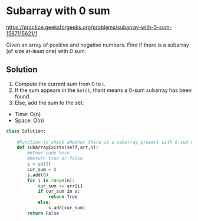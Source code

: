 # Subarray with 0 sum

https://practice.geeksforgeeks.org/problems/subarray-with-0-sum-1587115621/1

Given an array of positive and negative numbers. Find if there is a subarray (of size at-least one) with 0 sum.

## Solution
1. Compute the current sum from 0 to i.
2. If the sum appears in the `Set()`, thant means a 0-sum subarray has been found.
3. Else, add the sum to the set.

* Time: O(n)
* Space: O(n)

```python
class Solution:
    
    #Function to check whether there is a subarray present with 0-sum or not.
    def subArrayExists(self,arr,n):
        ##Your code here
        #Return true or false
        s = set()
        cur_sum = 0
        s.add(0)
        for i in range(n):
            cur_sum += arr[i]
            if cur_sum in s:
                return True
            else:
                s.add(cur_sum)
        return False
```
